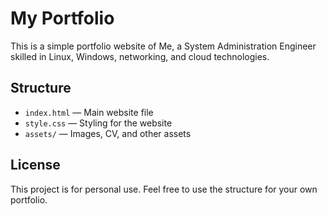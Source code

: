 # My Portfolio
This is a simple portfolio website of Me, a System Administration Engineer skilled in Linux, Windows, networking, and cloud technologies.

## Structure
- `index.html` — Main website file
- `style.css` — Styling for the website
- `assets/` — Images, CV, and other assets

## License
This project is for personal use. Feel free to use the structure for your own portfolio.
